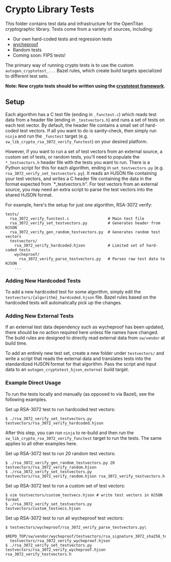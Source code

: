 # Crypto Library Tests

This folder contains test data and infrastructure for the OpenTitan
cryptographic library. Tests come from a variety of sources, including:
- Our own hard-coded tests and regression tests
- [wycheproof](https://github.com/google/wycheproof)
- Random tests
- Coming soon: FIPS tests!

The primary way of running crypto tests is to use the custom
`autogen_cryptotest_...` Bazel rules, which create build targets specialized to
different test sets.

**Note: New crypto tests should be written using the [cryptotest framework](cryptotest/README.md).**

## Setup

Each algorithm has a C test file (ending in `_functest.c`) which reads test
data from a header file (ending in `_testvectors.h`) and runs a set of tests on
each test vector. By default, the header file contains a small set of
hard-coded test vectors. If all you want to do is sanity-check, then simply run
`ninja` and run the `_functest` target (e.g.
`sw_lib_crypto_rsa_3072_verify_functest`) on your desired
platform.

However, if you want to run a set of test vectors from an external source, a
custom set of tests, or random tests, you'll need to populate the
`*_testvectors.h` header file with the tests you want to run. There is a Python
script for this for each algorithm, ending in `set_testvectors.py` (e.g.
`rsa_3072_verify_set_testvectors.py`). It reads an HJSON file containing your
test vectors, and writes a C header file containing the data in the format
expected from `*_testvectors.h". For test vectors from an external source, you
may need an extra script to parse the test vectors into the shared HJSON
format.

For example, here's the setup for just one algorithm, RSA-3072 verify:
```
tests/
  rsa_3072_verify_functest.c                 # Main test file
  rsa_3072_verify_set_testvectors.py         # Generates header from HJSON
  rsa_3072_verify_gen_random_testvectors.py  # Generates random test vectors
  testvectors/
    rsa_3072_verify_hardcoded.hjson          # Limited set of hard-coded tests
    wycheproof/
      rsa_3072_verify_parse_testvectors.py   # Parses raw test data to HJSON
    ...
```

### Adding New Hardcoded Tests

To add a new hardcoded test for some algorithm, simply edit the
`testvectors/{algorithm}_hardcoded.hjson` file. Bazel rules based on the
hardcoded tests will automatically pick up the changes.

### Adding New External Tests

If an external test data dependency such as wycheproof has been updated, there
should be no action required here unless file names have changed. The build
rules are designed to directly read external data from `sw/vendor` at build
time.

To add an entirely new test set, create a new folder under `testvectors/` and
write a script that reads the external data and translates tests into the
standardized HJSON format for that algorithm. Pass the script and input data to
an `autogen_cryptotest_hjson_external` build target.

### Example Direct Usage

To run the tests locally and manually (as opposed to via Bazel), see the
following examples.

Set up RSA-3072 test to run hardcoded test vectors:
```
$ ./rsa_3072_verify_set_testvectors.py testvectors/rsa_3072_verify_hardcoded.hjson
```
After this step, you can run `ninja` to re-build and then run the
`sw_lib_crypto_rsa_3072_verify_functest` target to run the
tests. The same applies to all other examples here.

Set up RSA-3072 test to run 20 random test vectors:
```
$ ./rsa_3072_verify_gen_random_testvectors.py 20 testvectors/rsa_3072_verify_random.hjson
$ ./rsa_3072_verify_set_testvectors.py testvectors/rsa_3072_verify_random.hjson rsa_3072_verify_testvectors.h
```

Set up RSA-3072 test to run a custom set of test vectors:
```
$ vim testvectors/custom_testvecs.hjson # write test vectors in HJSON format
$ ./rsa_3072_verify_set_testvectors.py testvectors/custom_testvecs.hjson
```

Set up RSA-3072 test to run all wycheproof test vectors:
```
$ testvectors/wycheproof/rsa_3072_verify_parse_testvectors.py\
  $REPO_TOP/sw/vendor/wycheproof/testvectors/rsa_signature_3072_sha256_test.json\
  testvectors/rsa_3072_verify_wycheproof.hjson
$ ./rsa_3072_verify_set_testvectors.py testvectors/rsa_3072_verify_wycheproof.hjson rsa_3072_verify_testvectors.h
```
